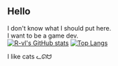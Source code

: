 ## Hello
I don't know what I should put here.  
I want to be a game dev.  
[![R-vl's GitHub stats](https://github-readme-stats.vercel.app/api?username=r-vanlangeveld&show_icons=true&theme=radical)](https://github.com/r-vanlangeveld/github-readme-stats)
[![Top Langs](https://github-readme-stats.vercel.app/api/top-langs/?username=r-vanlangeveld&layout=donut&theme=radical)](https://github.com/r-vanlangeveld/github-readme-stats)

I like cats ᓚᘏᗢ
<!--
**R-vanLangeveld/R-vanLangeveld** is a ✨ _special_ ✨ repository because its `README.md` (this file) appears on your GitHub profile.

Here are some ideas to get you started:

- 🔭 I’m currently working on ...
- 🌱 I’m currently learning ...
- 👯 I’m looking to collaborate on ...
- 🤔 I’m looking for help with ...
- 💬 Ask me about ...
- 📫 How to reach me: ...
- 😄 Pronouns: ...
- ⚡ Fun fact: ...
-->
